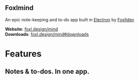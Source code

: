 ## Foxlmind
An epic note-keeping and to-do app built in <a href="https://electronjs.org">Electron</a> by <a href="https://github.com/foxlldev">Foxlldev</a>

<strong>Website</strong>: [foxl.design/mind](https://foxl.design/mind)   
<strong>Downloads</strong>: [foxl.design/mind#downloads](https://foxl.design/mind#downloads)

# Features

## Notes & to-dos. In one app.
